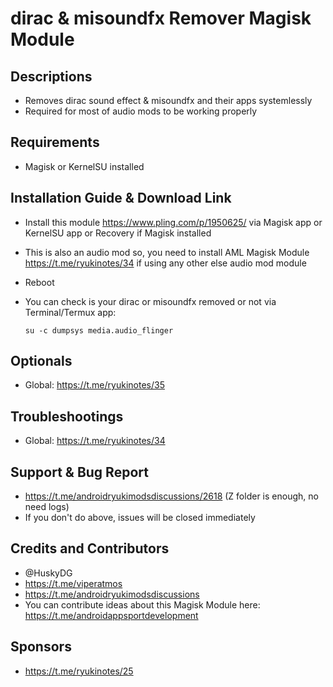 # dirac & misoundfx Remover Magisk Module

## Descriptions
- Removes dirac sound effect & misoundfx and their apps systemlessly
- Required for most of audio mods to be working properly

## Requirements
- Magisk or KernelSU installed

## Installation Guide & Download Link
- Install this module https://www.pling.com/p/1950625/ via Magisk app or KernelSU app or Recovery if Magisk installed
- This is also an audio mod so, you need to install AML Magisk Module https://t.me/ryukinotes/34 if using any other else audio mod module
- Reboot
- You can check is your dirac or misoundfx removed or not via Terminal/Termux app:

  `su -c dumpsys media.audio_flinger`


## Optionals
- Global: https://t.me/ryukinotes/35

## Troubleshootings
- Global: https://t.me/ryukinotes/34

## Support & Bug Report
- https://t.me/androidryukimodsdiscussions/2618 (Z folder is enough, no need logs)
- If you don't do above, issues will be closed immediately

## Credits and Contributors
- @HuskyDG
- https://t.me/viperatmos
- https://t.me/androidryukimodsdiscussions
- You can contribute ideas about this Magisk Module here: https://t.me/androidappsportdevelopment

## Sponsors
- https://t.me/ryukinotes/25


